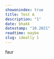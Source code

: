 ```yaml
---
showonindex: true
title: Test A
description: "1"
date: bhakk
datestamp: "10.2021"
readtime: maybe
slug: ideally 1
---
```

faur